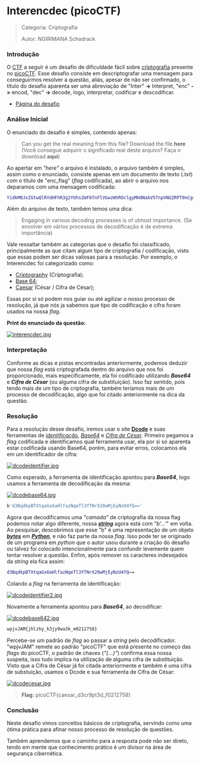 # Interencdec (picoCTF)
> Categoria: Criptografia
>
> Autor: NGIRIMANA Schadrack

### Introdução
O [CTF](https://en.wikipedia.org/wiki/Capture_the_flag_(cybersecurity)) a seguir é um desafio de dificuldade fácil sobre [criptografia](https://www.ibm.com/br-pt/think/topics/cryptography) presente no [picoCTF](https://play.picoctf.org). Esse desafio consiste em descriptografar uma mensagem para conseguirmos resolver a questão, aliás, apesar de não ser confirmado, o título do desafio aparenta ser uma abreviação de "Inter" **->** Interpret, "enc" **->** encod, "dec" **->** decode, logo, interpretar, codificar e descodificar.
- [Página do desafio](https://play.picoctf.org/practice/challenge/418?category=2&difficulty=1&page=1)

### Análise Inicial
O enunciado do desafio é simples, contendo apenas:
> Can you get the real meaning from this file? Download the file **here**
(Você consegue adquirir o significado real deste arquivo? Faça o download **aqui**)

Ao apertar em *"here"* o arquivo é instalado, o arquivo também é simples, assim como o enunciado, consiste apenas em um documento de texto (*.txt*) com o título de "enc_flag" (*flag* codificada), ao abrir o arquivo nos deparamos com uma mensagem codificada:
```sh
YidkM0JxZGtwQlRYdHFhR3g2YUhsZmF6TnFlVGwzWVROclgyMHdNakV5TnpVNGZRPT0nCg==
```
Além do arquivo de texto, também temos uma dica:
> Engaging in various decoding processes is of utmost importance.
(Se envolver em vários processos de decodificação é de extrema importância)

Vale ressaltar também as categorias que o desafio foi classificado, principalmente as que citam algum tipo de criptografia / codificação, visto que essas podem ser dicas valiosas para a resolução.
Por exemplo, o Interencdec foi categorizado como:
- [Criptography](https://www.ibm.com/br-pt/think/topics/cryptography) (Criptografia); 
- [Base 64](https://en.wikipedia.org/wiki/Base64); 
- [Caesar](https://pt.wikipedia.org/wiki/Cifra_de_C%C3%A9sar) (César / Cifra de César);

Essas por si só podem nos guiar ou até agilizar o nosso processo de resolução, já que nós ja sabemos que tipo de codificação e cifra foram usados na nossa *flag*.

**Print do enunciado da questão:**

[![interencdec.jpg](https://i.postimg.cc/LsPW7pFC/interencdec.jpg)](https://postimg.cc/mcbVzKDC)

### Interpretação
Conforme as dicas e pistas encontradas anteriormente, podemos deduzir que nossa *flag* está criptografada dentro do arquivo que nos foi proporcionado, mais especificamente, ela foi codificado utilizando ***Base64*** e ***Cifra de César*** (ou alguma cifra de substituição). Isso faz sentido, pois tendo mais de um tipo de criptografia, também teríamos mais de um processo de decodificação, algo que foi citado anteriormente na dica da questão.

### Resolução
Para a resolução desse desafio, iremos usar o site [**Dcode**](https://www.dcode.fr/en) e suas ferramentas de [*identificação*](https://www.dcode.fr/cipher-identifier), [*Base64*](https://www.dcode.fr/cipher-identifier) e [*Cifra de César*](https://www.dcode.fr/chiffre-cesar). Primeiro pegamos a *flag* codificada e identificamos qual ferramenta usar, ela por si só aparenta estar codificada usando Base64, porém, para evitar erros, colocamos ela em um identificador de cifra:

[![dcodeidentifier.jpg](https://i.postimg.cc/FsHZM4Qr/dcodeidentifier.jpg)](https://postimg.cc/fk1md1Lp)

Como esperado, a ferramenta de identificação apontou para ***Base64***, logo usamos a ferramenta de decodificação da mesma:

[![dcodebase64.jpg](https://i.postimg.cc/x8j9GPFP/dcodebase64.jpg)](https://postimg.cc/BLyW4238)
```sh
b'd3BqdkpBTXtqaGx6aHlfazNqeTl3YTNrX20wMjEyNzU4fQ=='
```
Agora que decodificamos uma *"camada"* de criptografia da nossa flag podemos notar algo diferente, nossa [***string***](https://en.wikipedia.org/wiki/String_(computer_science)) agora está com "*b'...'*" em volta. Ao pesquisar, descobrimos que esse "b" é uma representação de um objeto [***bytes***](https://stackoverflow.com/questions/6269765/what-does-the-b-character-do-in-front-of-a-string-literal?utm_source=chatgpt.com) em [***Python***](https://aws.amazon.com/pt/what-is/python/), e não faz parte da nossa *flag*. Isso pode ter se originado de um programa em *python* que o autor usou durante a criação do desafio ou talvez foi colocado intencionalmente para confundir levemente quem tentar resolver a questão.
Enfim, após remover os caracteres indesejados da *string* ela fica assim:

```sh
d3BqdkpBTXtqaGx6aHlfazNqeTl3YTNrX20wMjEyNzU4fQ==
```
Colando a *flag* na ferramenta de identificação:

[![dcodeidentifier2.jpg](https://i.postimg.cc/7LKYm7Wk/dcocdeidentifier2.jpg)](https://postimg.cc/CZfgKZ0P)

Novamente a ferramenta apontou para ***Base64***, ao decodificar:

[![dcodebase642.jpg](https://i.postimg.cc/v8gWdG9W/dcodebase642.jpg)](https://postimg.cc/rzTd1Xfm)

```sh
wpjvJAM{jhlzhy_k3jy9wa3k_m0212758}
```

Percebe-se um padrão de *flag* ao passar a *string* pelo decodificador. "wpjvJAM" remete ao padrão "picoCTF" que está presente no começo das *flags* do picoCTF, o padrão de chaves (*"{...}"*) confirma essa nossa suspeita, isso tudo implica na utilização de alguma cifra de substituição. Visto que a Cifra de César já foi citada anteriormente e também é uma cifra de substuição, usamos o Dcode e sua ferramenta de Cifra de César:

[![dcodecesar.jpg](https://i.postimg.cc/C5Xszmkn/dcodecesar.jpg)](https://postimg.cc/rRGrHGhq)

> **Flag:** picoCTF{caesar_d3cr9pt3d_f0212758}

### Conclusão
Neste desafio vimos conceitos básicos de criptografia, servindo como uma ótima prática para afinar nosso processo de resolução de questões. 

Também aprendemos que o caminho para a resposta pode não ser direto, tendo em mente que conhecimento prático é um divisor na área de segurança cibernética.

